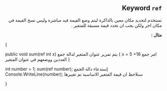 ﻿
<div dir = rtl > 

## Keyword `ref`
 
تستخدم لتحديد مكان معين بالذاكرة ليتم وضع القيمة فيه مباشرة وليس نسخ القيمة في مكان اخر ولكن يجب ان تحدد قيمة مسبقة للمتغير .

**مثال :**

<div dir = ltr > 

{


   public void sum(ref int x) يتم تمرير عنوان المتغير لدالة جمع 
{
    x = 5 +16 امر جمع العددين ووضعهم في عنوان المتغير
}

int number = 1;
sum(ref number); إستدعاء دالة الجمع
Console.WriteLine(number); سنلاحظ ان قيمة المتغير الاساسية تم تغييرها

}


</dir>
</dir>
